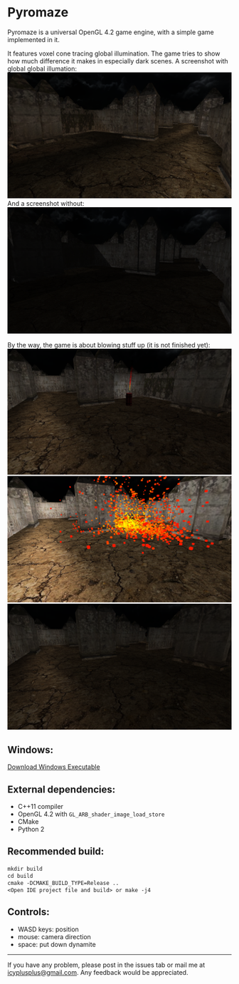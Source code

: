 Pyromaze
=============

Pyromaze is a universal OpenGL 4.2 game engine, with a simple game implemented in it.

It features voxel cone tracing global illumination. The game tries to show how much difference it makes in especially dark scenes. A screenshot with global global illumation:
![screenshot](screenshots/with_vct.png)
And a screenshot without:
![screenshot](screenshots/without_vct.png)

By the way, the game is about blowing stuff up (it is not finished yet):
![screenshot](screenshots/dynamite.png)
![screenshot](screenshots/explosion.png)
![screenshot](screenshots/after.png)

Windows:
--------
[Download Windows Executable](https://dl.dropboxusercontent.com/u/37129007/pyromaze.zip)


External dependencies:
----------------------
* C++11 compiler
* OpenGL 4.2 with ```GL_ARB_shader_image_load_store```
* CMake
* Python 2

Recommended build:
------------------
```
mkdir build
cd build
cmake -DCMAKE_BUILD_TYPE=Release ..
<Open IDE project file and build> or make -j4
```

Controls:
----------------------------------------------------
* WASD keys: position
* mouse: camera direction
* space: put down dynamite


----------------------
If you have any problem, please post in the issues tab or mail me at icyplusplus@gmail.com. Any feedback would be appreciated.

